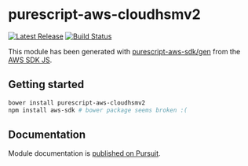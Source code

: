 # purescript-aws-cloudhsmv2

[![Latest Release](https://pursuit.purescript.org/packages/purescript-aws-cloudhsmv2/badge)](https://pursuit.purescript.org/packages/purescript-aws-cloudhsmv2)
[![Build Status](https://app.wercker.com/status/5909b9e96d1080804b17a28f72f87b6b/s/master)](https://app.wercker.com/project/byKey/5909b9e96d1080804b17a28f72f87b6b)

This module has been generated with [purescript-aws-sdk/gen](https://github.com/purescript-aws-sdk/gen) from the [AWS SDK JS](https://github.com/aws/aws-sdk-js).

## Getting started

```sh
bower install purescript-aws-cloudhsmv2
npm install aws-sdk # bower package seems broken :(
```

## Documentation

Module documentation is [published on Pursuit](http://pursuit.purescript.org/packages/purescript-aws-cloudhsmv2).

